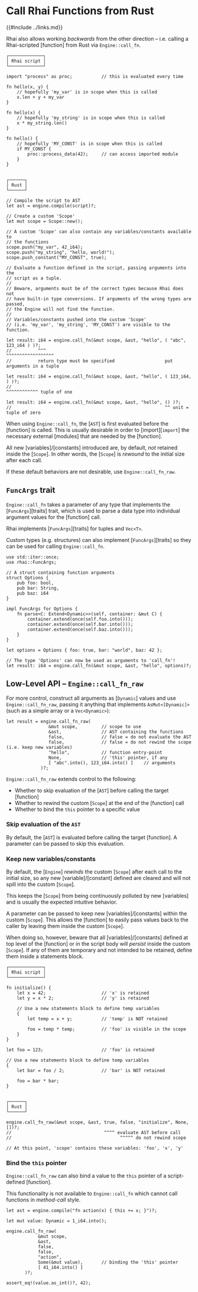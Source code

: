 Call Rhai Functions from Rust
============================

{{#include ../links.md}}

Rhai also allows working _backwards_ from the other direction &ndash; i.e. calling a Rhai-scripted
[function] from Rust via `Engine::call_fn`.

```rust,no_run
┌─────────────┐
│ Rhai script │
└─────────────┘

import "process" as proc;           // this is evaluated every time

fn hello(x, y) {
    // hopefully 'my_var' is in scope when this is called
    x.len + y + my_var
}

fn hello(x) {
    // hopefully 'my_string' is in scope when this is called
    x * my_string.len()
}

fn hello() {
    // hopefully 'MY_CONST' is in scope when this is called
    if MY_CONST {
        proc::process_data(42);     // can access imported module
    }
}


┌──────┐
│ Rust │
└──────┘

// Compile the script to AST
let ast = engine.compile(script)?;

// Create a custom 'Scope'
let mut scope = Scope::new();

// A custom 'Scope' can also contain any variables/constants available to
// the functions
scope.push("my_var", 42_i64);
scope.push("my_string", "hello, world!");
scope.push_constant("MY_CONST", true);

// Evaluate a function defined in the script, passing arguments into the
// script as a tuple.
//
// Beware, arguments must be of the correct types because Rhai does not
// have built-in type conversions. If arguments of the wrong types are passed,
// the Engine will not find the function.
//
// Variables/constants pushed into the custom 'Scope'
// (i.e. 'my_var', 'my_string', 'MY_CONST') are visible to the function.

let result: i64 = engine.call_fn(&mut scope, &ast, "hello", ( "abc", 123_i64 ) )?;
//          ^^^                                             ^^^^^^^^^^^^^^^^^^
//          return type must be specified                   put arguments in a tuple

let result: i64 = engine.call_fn(&mut scope, &ast, "hello", ( 123_i64, ) )?;
//                                                          ^^^^^^^^^^^^ tuple of one

let result: i64 = engine.call_fn(&mut scope, &ast, "hello", () )?;
//                                                          ^^ unit = tuple of zero
```

When using `Engine::call_fn`, the [`AST`] is first evaluated before the [function] is called.
This is usually desirable in order to [import][`import`] the necessary external [modules] that are
needed by the [function].

All new [variables]/[constants] introduced are, by default, _not_ retained inside the [`Scope`].
In other words, the [`Scope`] is _rewound_ to the initial size after each call.

If these default behaviors are not desirable, use `Engine::call_fn_raw`.


`FuncArgs` trait
----------------

`Engine::call_fn` takes a parameter of any type that implements the [`FuncArgs`][traits] trait,
which is used to parse a data type into individual argument values for the [function] call.

Rhai implements [`FuncArgs`][traits] for tuples and `Vec<T>`.

Custom types (e.g. structures) can also implement [`FuncArgs`][traits] so they can be used for
calling `Engine::call_fn`.

```rust,no_run
use std::iter::once;
use rhai::FuncArgs;

// A struct containing function arguments
struct Options {
    pub foo: bool,
    pub bar: String,
    pub baz: i64
}

impl FuncArgs for Options {
    fn parse<C: Extend<Dynamic>>(self, container: &mut C) {
        container.extend(once(self.foo.into()));
        container.extend(once(self.bar.into()));
        container.extend(once(self.baz.into()));
    }
}

let options = Options { foo: true, bar: "world", baz: 42 };

// The type 'Options' can now be used as arguments to 'call_fn'!
let result: i64 = engine.call_fn(&mut scope, &ast, "hello", options)?;
```


Low-Level API &ndash; `Engine::call_fn_raw`
------------------------------------------

For more control, construct all arguments as [`Dynamic`] values and use `Engine::call_fn_raw`,
passing it anything that implements `AsMut<[Dynamic]>` (such as a simple array or a `Vec<Dynamic>`):

```rust,no_run
let result = engine.call_fn_raw(
                &mut scope,         // scope to use
                &ast,               // AST containing the functions
                false,              // false = do not evaluate the AST
                false,              // false = do not rewind the scope (i.e. keep new variables)
                "hello",            // function entry-point
                None,               // 'this' pointer, if any
                [ "abc".into(), 123_i64.into() ]    // arguments
             )?;
```

`Engine::call_fn_raw` extends control to the following:

* Whether to skip evaluation of the [`AST`] before calling the target [function]
* Whether to rewind the custom [`Scope`] at the end of the [function] call
* Whether to bind the `this` pointer to a specific value

### Skip evaluation of the `AST`

By default, the [`AST`] is evaluated before calling the target [function].
A parameter can be passed to skip this evaluation.

### Keep new variables/constants

By default, the [`Engine`] _rewinds_ the custom [`Scope`] after each call to the initial size,
so any new [variable]/[constant] defined are cleared and will not spill into the custom [`Scope`].

This keeps the [`Scope`] from being continuously polluted by new [variables] and is usually the
expected intuitive behavior.

A parameter can be passed to keep new [variables]/[constants] within the custom [`Scope`].
This allows the [function] to easily pass values back to the caller by leaving them inside the
custom [`Scope`].

When doing so, however, beware that all [variables]/[constants] defined at top level of the
[function] or in the script body will _persist_ inside the custom [`Scope`].  If any of them are
temporary and not intended to be retained, define them inside a statements block.

```rust,no_run
┌─────────────┐
│ Rhai script │
└─────────────┘

fn initialize() {
    let x = 42;                     // 'x' is retained
    let y = x * 2;                  // 'y' is retained

    // Use a new statements block to define temp variables
    {
        let temp = x + y;           // 'temp' is NOT retained

        foo = temp * temp;          // 'foo' is visible in the scope
    }
}

let foo = 123;                      // 'foo' is retained

// Use a new statements block to define temp variables
{
    let bar = foo / 2;              // 'bar' is NOT retained

    foo = bar * bar;
}


┌──────┐
│ Rust │
└──────┘

engine.call_fn_raw(&mut scope, &ast, true, false, "initialize", None, [])?;
//                                   ^^^^ evaluate AST before call
//                                         ^^^^^ do not rewind scope

// At this point, 'scope' contains these variables: 'foo', 'x', 'y'
```

### Bind the `this` pointer

`Engine::call_fn_raw` can also bind a value to the `this` pointer of a script-defined [function].

This functionality is not available to `Engine::call_fn` which cannot call functions in
_method-call_ style.

```rust,no_run
let ast = engine.compile("fn action(x) { this += x; }")?;

let mut value: Dynamic = 1_i64.into();

engine.call_fn_raw(
            &mut scope,
            &ast,
            false,
            false,
            "action",
            Some(&mut value),       // binding the 'this' pointer
            [ 41_i64.into() ]
       )?;

assert_eq!(value.as_int()?, 42);
```

